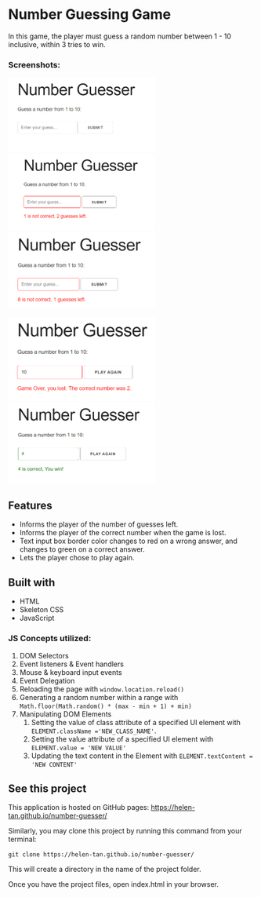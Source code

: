 # Number Guessing Game
In this game, the player must guess a random number between 1 - 10 inclusive, within 3 tries to win.

### Screenshots:

<p float="left">
  <img src="images/screenshot1.PNG" width="300" />
  <img src="images/screenshot2.PNG" width="300" />
  <img src="images/screenshot3.PNG" width="300" /> 
</p>
<p float="left">
  <img src="images/screenshot4.PNG" width="300" />
  <img src="images/screenshot5.PNG" width="300" />
</p>


## Features
* Informs the player of the number of guesses left.
* Informs the player of the correct number when the game is lost.
* Text input box border color changes to red on a wrong answer, and changes to green on a correct answer.
* Lets the player chose to play again.

## Built with
* HTML
* Skeleton CSS
* JavaScript
### JS Concepts utilized:
1. DOM Selectors
2. Event listeners & Event handlers
3. Mouse & keyboard input events
4. Event Delegation
5. Reloading the page with ```window.location.reload()```
6. Generating a random number within a range with ```Math.floor(Math.random() * (max - min + 1) + min)```
7. Manipulating DOM Elements
   1. Setting the value of class attribute of a specified UI element with ```ELEMENT.className ='NEW_CLASS_NAME'```.
   2. Setting the value attribute of a specified UI element with ```ELEMENT.value = 'NEW VALUE'```
   3. Updating the text content in the Element with ```ELEMENT.textContent = 'NEW CONTENT'```


## See this project
This application is hosted on GitHub pages: https://helen-tan.github.io/number-guesser/

Similarly, you may clone this project by running this command from your terminal:

```
git clone https://helen-tan.github.io/number-guesser/
```

This will create a directory in the name of the project folder.

Once you have the project files, open index.html in your browser.